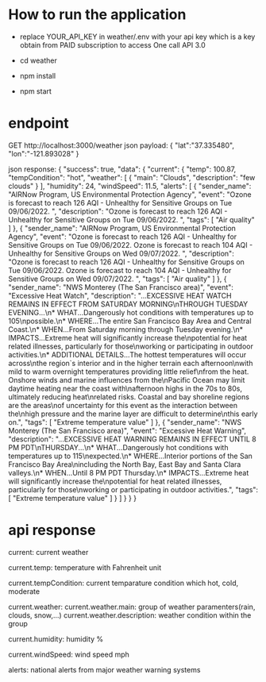 # How to run the application
- replace YOUR_API_KEY in weather/.env with your api key which is a key obtain from PAID subscription
to access One call API 3.0

- cd weather
- npm install
- npm start

# endpoint
GET http://localhost:3000/weather
json payload: 
{
   "lat":"37.335480",
   "lon":"-121.893028"
}

json response:
{
    "success": true,
    "data": {
        "current": {
            "temp": 100.87,
            "tempCondition": "hot",
            "weather": [
                {
                    "main": "Clouds",
                    "description": "few clouds"
                }
            ],
            "humidity": 24,
            "windSpeed": 11.5,
            "alerts": [
                {
                    "sender_name": "AIRNow Program, US Environmental Protection Agency",
                    "event": "Ozone is forecast to reach 126 AQI - Unhealthy for Sensitive Groups on Tue 09/06/2022. ",
                    "description": "Ozone is forecast to reach 126 AQI - Unhealthy for Sensitive Groups on Tue 09/06/2022. ",
                    "tags": [
                        "Air quality"
                    ]
                },
                {
                    "sender_name": "AIRNow Program, US Environmental Protection Agency",
                    "event": "Ozone is forecast to reach 126 AQI - Unhealthy for Sensitive Groups on Tue 09/06/2022. Ozone is forecast to reach 104 AQI - Unhealthy for Sensitive Groups on Wed 09/07/2022. ",
                    "description": "Ozone is forecast to reach 126 AQI - Unhealthy for Sensitive Groups on Tue 09/06/2022. Ozone is forecast to reach 104 AQI - Unhealthy for Sensitive Groups on Wed 09/07/2022. ",
                    "tags": [
                        "Air quality"
                    ]
                },
                {
                    "sender_name": "NWS Monterey (The San Francisco area)",
                    "event": "Excessive Heat Watch",
                    "description": "...EXCESSIVE HEAT WATCH REMAINS IN EFFECT FROM SATURDAY MORNING\nTHROUGH TUESDAY EVENING...\n* WHAT...Dangerously hot conditions with temperatures up to 105\npossible.\n* WHERE...The entire San Francisco Bay Area and Central Coast.\n* WHEN...From Saturday morning through Tuesday evening.\n* IMPACTS...Extreme heat will significantly increase the\npotential for heat related illnesses, particularly for those\nworking or participating in outdoor activities.\n* ADDITIONAL DETAILS...The hottest temperatures will occur across\nthe region`s interior and in the higher terrain each afternoon\nwith mild to warm overnight temperatures providing little relief\nfrom the heat. Onshore winds and marine influences from the\nPacific Ocean may limit daytime heating near the coast with\nafternoon highs in the 70s to 80s, ultimately reducing heat\nrelated risks. Coastal and bay shoreline regions are the areas\nof uncertainty for this event as the interaction between the\nhigh pressure and the marine layer are difficult to determine\nthis early on.",
                    "tags": [
                        "Extreme temperature value"
                    ]
                },
                {
                    "sender_name": "NWS Monterey (The San Francisco area)",
                    "event": "Excessive Heat Warning",
                    "description": "...EXCESSIVE HEAT WARNING REMAINS IN EFFECT UNTIL 8 PM PDT\nTHURSDAY...\n* WHAT...Dangerously hot conditions with temperatures up to 115\nexpected.\n* WHERE...Interior portions of the San Francisco Bay Area\nincluding the North Bay, East Bay and Santa Clara valleys.\n* WHEN...Until 8 PM PDT Thursday.\n* IMPACTS...Extreme heat will significantly increase the\npotential for heat related illnesses, particularly for those\nworking or participating in outdoor activities.",
                    "tags": [
                        "Extreme temperature value"
                    ]
                }
            ]
        }
    }
}

# api response
current: current weather

current.temp: temperature with Fahrenheit unit

current.tempCondition: current temparature condition which hot, cold, moderate

current.weather: 
    current.weather.main: group of weather paramenters(rain, clouds, snow,...)
    current.weather.description: weather condition within the group

current.humidity: humidity %

current.windSpeed: wind speed mph

alerts: national alerts from major weather warning systems
